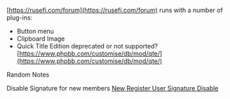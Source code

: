 [https://rusefi.com/forum](https://rusefi.com/forum) runs with a number of plug-ins:

* Button menu
* Clipboard Image
* Quick Title Edition deprecated or not supported? [https://www.phpbb.com/customise/db/mod/qte/](https://www.phpbb.com/customise/db/mod/qte/) 

Random Notes

Disable Signature for new members
[New Register User Signature Disable](https://www.phpbb.com/community/viewtopic.php?p=12821097#p12821097)